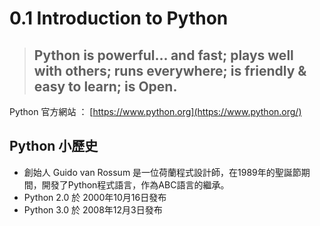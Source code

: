 # 0.1 Introduction to Python

> ## Python is powerful... and fast; plays well with others; runs everywhere; is friendly & easy to learn; is Open.

Python 官方網站 ： [https://www.python.org](https://www.python.org/)

## Python 小歷史

* 創始人 Guido van Rossum 是一位荷蘭程式設計師，在1989年的聖誕節期間，開發了Python程式語言，作為ABC語言的繼承。
* Python 2.0 於 2000年10月16日發布
* Python 3.0 於 2008年12月3日發布




